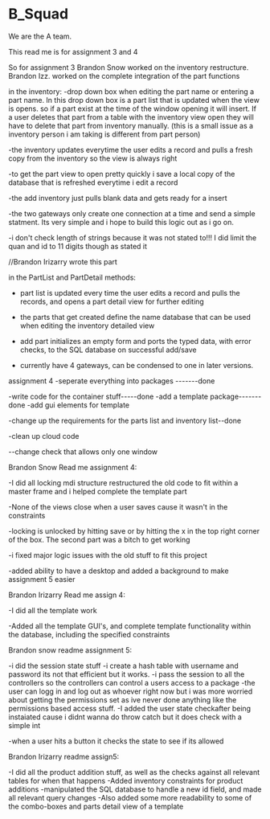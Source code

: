 # B_Squad
We are the A team.

This read me is for assignment 3 and 4

So for assignment 3 Brandon Snow worked on the inventory restructure. Brandon Izz. worked on the complete integration of the part functions

in the inventory:
-drop down  box when editing the part name or entering a part name. In this drop down box is a part list that is updated when the view is opens. so if a part exist at the time of the window opening it will insert. If a user deletes that part from a table with the inventory view open they will have to delete that part from inventory manually. (this is a small issue as a inventory person i am taking is different from part person)

-the inventory updates everytime the user edits a record and pulls a fresh copy from the inventory so the view is always right

-to get the part view to open pretty quickly i save a local copy of the database that is refreshed everytime i edit a record

-the add inventory just pulls blank data and gets ready for a insert

-the two gateways only create one connection at a time and send a simple statment. Its very simple and i hope to build this logic out as i go on.

-i don't check length of strings because it was not stated to!!! I did limit the quan and id to 11 digits though as stated it 


//Brandon Irizarry wrote this part

in the PartList and PartDetail methods:

- part list is updated every time the user edits a record and pulls the records, and opens a part detail view for further editing

- the parts that get created define the name database that can be used when editing the inventory detailed view 

- add part initializes an empty form and ports the typed data, with error checks, to the SQL database on successful add/save

- currently have 4 gateways, can be condensed to one in later versions.

 
 
 
 
 
 
 
 
 assignment 4
 -seperate everything into packages -------done

 -write code for the container stuff-----done
 -add a template package-------done
 -add gui elements for template
 
 
 -change up the requirements for the parts list and inventory list--done
 
 
 -clean up cloud code
 
 --change check that allows only one window 
 
 
 
 
 
 
 
 
 Brandon Snow Read me assignment 4:
 
 
 -I did all locking mdi structure restructured the old code to fit within a master frame and i helped complete the template part

 -None of the views close when a user saves cause it wasn't in the constraints

 -locking is unlocked by hitting save or by hitting the x in the top right corner of the box. The second part was a bitch to get working

 -i fixed major logic issues with the old stuff to fit this project 
 
 -added ability to have a desktop and added a background to make assignment 5 easier

 
Brandon Irizarry Read me assign 4:
 
 -I did all the template work 
 
 -Added all the template GUI's, and complete template functionality within the database, including the specified constraints
 
 
 
 
 Brandon snow readme assignment 5:
 
 -i did the session state stuff
 -i create a hash table with username and password its not that efficient but it works.
 -i pass the session to all the controllers so the controllers can control a users access to a package
 -the user can logg in and log out as whoever right now but i was more worried about getting the permissions set as ive never done anything like the permissions based access stuff.
 -I added the user state checkafter being instaiated cause i didnt wanna do throw catch but it does check with a simple int
 
 -when a user hits a button it checks the state to see if its allowed 
 
 
 Brandon Irizarry readme assign5:
 
 -I did all the product addition stuff, as well as the checks against all relevant tables for when that happens
 -Added inventory constraints for product additions
 -manipulated the SQL database to handle a new id field, and made all relevant query changes
 -Also added some more readability to some of the combo-boxes and parts detail view of a template
 
 